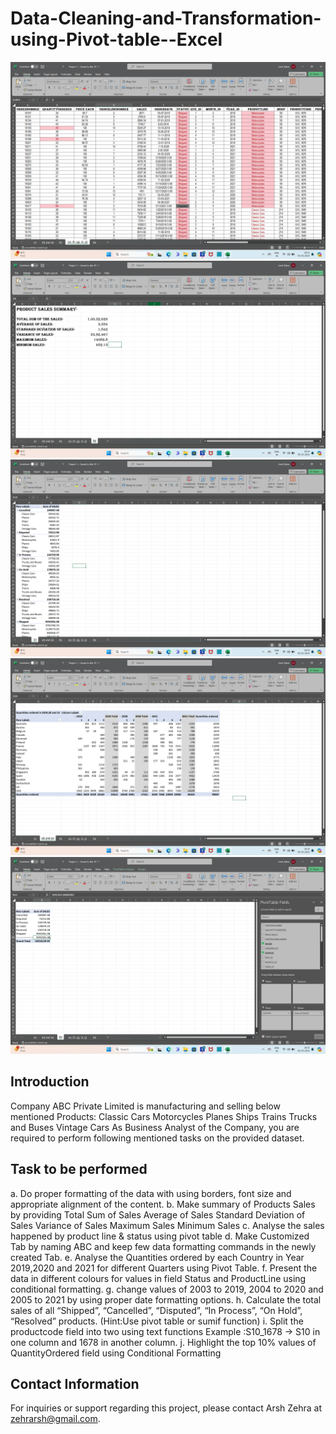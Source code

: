 # Data-Cleaning-and-Transformation-using-Pivot-table--Excel
![Alt Text](DataTransformation.png)
![Alt Text](PivotTable.png)
![Alt Text](2PivotTable.png)
![Alt Text](3PivotTable.png)
![Alt Text](SummaryofProductSales.png)
## Introduction
Company ABC Private Limited is manufacturing and selling below mentioned Products:
Classic Cars
Motorcycles
Planes
Ships
Trains
Trucks and Buses
Vintage Cars
As Business Analyst of the Company, you are required to perform following mentioned tasks on the provided dataset.

## Task to be performed
a. Do proper formatting of the data with using borders, font size and appropriate alignment of the content.
b. Make summary of Products Sales by providing
Total Sum of Sales
Average of Sales
Standard Deviation of Sales
Variance of Sales
Maximum Sales
Minimum Sales
c. Analyse the sales happened by product line & status using pivot table
d. Make Customized Tab by naming ABC and keep few data formatting commands in the newly created Tab.
e. Analyse the Quantities ordered by each Country in Year 2019,2020 and 2021 for different Quarters using Pivot Table.
f. Present the data in different colours for values in field Status and ProductLine using conditional formatting.
g. change values of 2003 to 2019, 2004 to 2020 and 2005 to 2021 by using proper date formatting options.
h. Calculate the total sales of all “Shipped”, “Cancelled”, “Disputed”, “In Process”, “On Hold”, “Resolved” products. (Hint:Use pivot table or sumif function)
i. Split the productcode field into two using text functions Example :S10_1678 -> S10 in one column and 1678 in another column.
j. Highlight the top 10% values of QuantityOrdered field using Conditional Formatting

## Contact Information
For inquiries or support regarding this project, please contact Arsh Zehra at zehrarsh@gmail.com.
